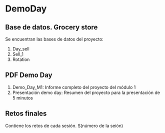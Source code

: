 # DemoDay
## Base de datos. Grocery store
Se encuentran las bases de datos del proyecto:
1. Day_sell
2. Sell_1
3. Rotation
## PDF Demo Day
1. Demo_Day_M1: Informe completo del proyecto del módulo 1
2. Presentación demo day: Resumen del proyecto para la presentación de 5 minutos
## Retos finales
Contiene los retos de cada sesión.
S(número de la seión)

